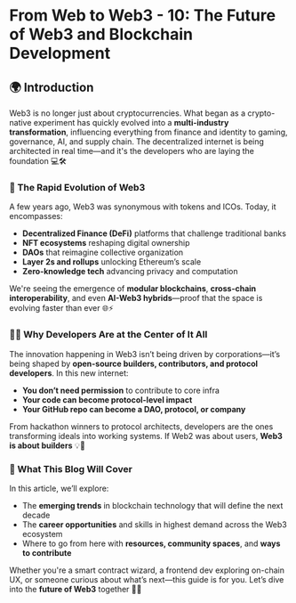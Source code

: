 # From Web to Web3 - 10: The Future of Web3 and Blockchain Development

## 🌍 Introduction

Web3 is no longer just about cryptocurrencies. What began as a crypto-native experiment has quickly evolved into a **multi-industry transformation**, influencing everything from finance and identity to gaming, governance, AI, and supply chain. The decentralized internet is being architected in real time—and it's the developers who are laying the foundation 💻🛠️

### 🚀 The Rapid Evolution of Web3

A few years ago, Web3 was synonymous with tokens and ICOs. Today, it encompasses:

- **Decentralized Finance (DeFi)** platforms that challenge traditional banks
- **NFT ecosystems** reshaping digital ownership
- **DAOs** that reimagine collective organization
- **Layer 2s and rollups** unlocking Ethereum’s scale
- **Zero-knowledge tech** advancing privacy and computation

We're seeing the emergence of **modular blockchains**, **cross-chain interoperability**, and even **AI-Web3 hybrids**—proof that the space is evolving faster than ever 🌐⚡

### 🧑‍💻 Why Developers Are at the Center of It All

The innovation happening in Web3 isn’t being driven by corporations—it’s being shaped by **open-source builders, contributors, and protocol developers**. In this new internet:

- **You don’t need permission** to contribute to core infra
- **Your code can become protocol-level impact**
- **Your GitHub repo can become a DAO, protocol, or company**

From hackathon winners to protocol architects, developers are the ones transforming ideals into working systems. If Web2 was about users, **Web3 is about builders** 💡🔗

### 🧭 What This Blog Will Cover

In this article, we’ll explore:

- The **emerging trends** in blockchain technology that will define the next decade
- The **career opportunities** and skills in highest demand across the Web3 ecosystem
- Where to go from here with **resources, community spaces**, and **ways to contribute**

Whether you're a smart contract wizard, a frontend dev exploring on-chain UX, or someone curious about what’s next—this guide is for you. Let’s dive into the **future of Web3** together 🔮💼
